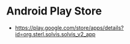 # Android Play Store

- https://play.google.com/store/apps/details?id=org.sterl.solvis.solvis_v2_app